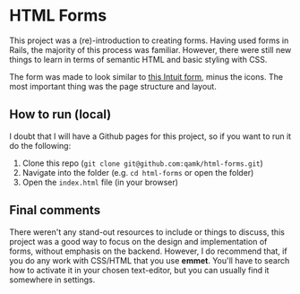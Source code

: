 # HTML Forms
This project was a (re)-introduction to creating forms. Having used forms in Rails, the majority of this process was familiar. However, there were still new things to learn in terms of semantic HTML and basic styling with CSS.

The form was made to look similar to [this Intuit form](https://accounts.intuit.com/signup.html), minus the icons. The most important thing was the page structure and layout.

## How to run (local)
I doubt that I will have a Github pages for this project, so if you want to run it do the following:
1. Clone this repo (`git clone git@github.com:qamk/html-forms.git`)
2. Navigate into the folder (e.g. `cd html-forms` or open the folder)
3. Open the `index.html` file (in your browser)

## Final comments
There weren't any stand-out resources to include or things to discuss, this project was a good way to focus on the design and implementation of forms, without emphasis on the backend. However, I do recommend that, if you do any work with CSS/HTML that you use **emmet**. You'll have to search how to activate it in your chosen text-editor, but you can usually find it somewhere in settings.